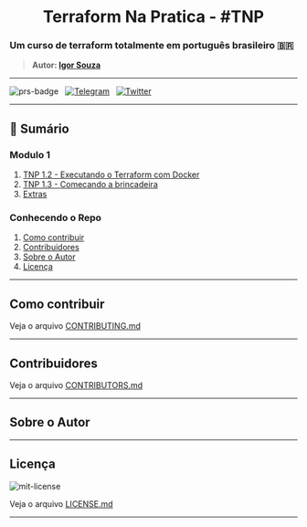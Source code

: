 <h1 align="center">Terraform Na Pratica - #TNP </h1>

### Um curso de terraform totalmente em português brasileiro 🇧🇷

> **Autor: [Igor Souza](https://twitter.com/igordcsouza)**

---

![prs-badge](https://img.shields.io/static/v1?label=%E2%9D%A4%20Pull%20Requests&message=S%C3%A3o%20Bem%20Vindos!&color=brightgreen&style=for-the-badge) &nbsp; [![Telegram][telegram-badge]][telegram-link] &nbsp; [![Twitter][twitter-badge]][twitter-intent]  

---

## 📖 Sumário

### Modulo 1
1. [TNP 1.2 - Executando o Terraform com Docker](modulos/modulo_01/tnp_02.md)
1. [TNP 1.3 - Comecando a brincadeira](modulos/modulo_01/tnp_03.md) 
1. [Extras](modulos/modulo_01/extras.md)


### Conhecendo o Repo
1. [Como contribuir](#Como-contribuir)
1. [Contribuidores](#Contribuidores)
1. [Sobre o Autor](#Sobre-o-Autor)
1. [Licença](#Licença)

---

## Como contribuir

Veja o arquivo [CONTRIBUTING.md](CONTRIBUTING.md)

---
## Contribuidores

Veja o arquivo [CONTRIBUTORS.md](CONTRIBUTORS.md)

---

##  Sobre o Autor

---

##  Licença

![mit-license](https://img.shields.io/badge/license-MIT-green) 

 Veja o arquivo [LICENSE.md](LICENSE.md)

---

<!--
Links 
-->
[telegram-badge]:https://img.shields.io/static/v1?label=Telegram&message=Terraform%20Community%20Course&color=blue&style=for-the-badge
[telegram-link]:https://telegram.org 
[twitter-badge]:https://img.shields.io/twitter/url/http/shields.io.svg?style=for-the-badge&logo=twitter
[twitter-intent]:https://twitter.com/intent/tweet?url=https://gist.github.com/igordcsouza/b0c5b1eeeeeced963d1ccccbee665bea&via=igordcsouza&text=Um%20curso%20de%20terraform%20totalmente%20em%20🇧🇷&hashtags=curso,terraform,free

